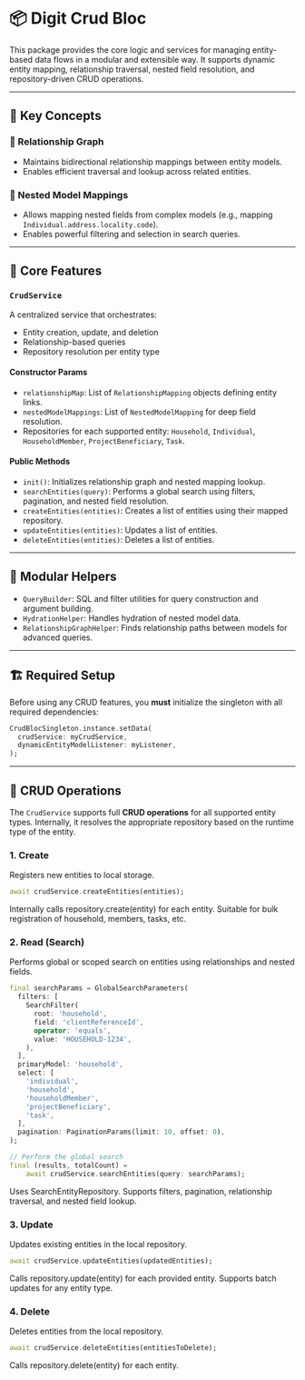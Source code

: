 # 📦 Digit Crud Bloc

This package provides the core logic and services for managing entity-based data flows in a modular and extensible way. It supports dynamic entity mapping, relationship traversal, nested field resolution, and repository-driven CRUD operations.

---

## 🧠 Key Concepts

### 🔁 Relationship Graph
- Maintains bidirectional relationship mappings between entity models.
- Enables efficient traversal and lookup across related entities.

### 🌿 Nested Model Mappings
- Allows mapping nested fields from complex models (e.g., mapping `Individual.address.locality.code`).
- Enables powerful filtering and selection in search queries.

---

## 🔨 Core Features

### `CrudService`
A centralized service that orchestrates:
- Entity creation, update, and deletion
- Relationship-based queries
- Repository resolution per entity type

#### Constructor Params
- `relationshipMap`: List of `RelationshipMapping` objects defining entity links.
- `nestedModelMappings`: List of `NestedModelMapping` for deep field resolution.
- Repositories for each supported entity: `Household`, `Individual`, `HouseholdMember`, `ProjectBeneficiary`, `Task`.

#### Public Methods
- `init()`: Initializes relationship graph and nested mapping lookup.
- `searchEntities(query)`: Performs a global search using filters, pagination, and nested field resolution.
- `createEntities(entities)`: Creates a list of entities using their mapped repository.
- `updateEntities(entities)`: Updates a list of entities.
- `deleteEntities(entities)`: Deletes a list of entities.

---

## 🧩 Modular Helpers

- `QueryBuilder`: SQL and filter utilities for query construction and argument building.
- `HydrationHelper`: Handles hydration of nested model data.
- `RelationshipGraphHelper`: Finds relationship paths between models for advanced queries.

---

## 🏗️ Required Setup

Before using any CRUD features, you **must** initialize the singleton with all required dependencies:

```dart
CrudBlocSingleton.instance.setData(
  crudService: myCrudService,
  dynamicEntityModelListener: myListener,
);
```

---

## 🔁 CRUD Operations

The `CrudService` supports full **CRUD operations** for all supported entity types. Internally, it resolves the appropriate repository based on the runtime type of the entity.

### 1. **Create**
Registers new entities to local storage.

```dart
await crudService.createEntities(entities);
```

Internally calls repository.create(entity) for each entity. Suitable for bulk registration of household, members, tasks, etc.

### 2. **Read (Search)**
Performs global or scoped search on entities using relationships and nested fields.
```dart
final searchParams = GlobalSearchParameters(
  filters: [
    SearchFilter(
      root: 'household',
      field: 'clientReferenceId',
      operator: 'equals',
      value: 'HOUSEHOLD-1234',
    ),
  ],
  primaryModel: 'household',
  select: [
    'individual',
    'household',
    'householdMember',
    'projectBeneficiary',
    'task',
  ],
  pagination: PaginationParams(limit: 10, offset: 0),
);

// Perform the global search
final (results, totalCount) =
    await crudService.searchEntities(query: searchParams);
```

Uses SearchEntityRepository.
Supports filters, pagination, relationship traversal, and nested field lookup.

### 3. **Update**
Updates existing entities in the local repository.

```dart
await crudService.updateEntities(updatedEntities);
```

Calls repository.update(entity) for each provided entity.
Supports batch updates for any entity type.

### 4. **Delete**
Deletes entities from the local repository.

```dart
await crudService.deleteEntities(entitiesToDelete);
```

Calls repository.delete(entity) for each entity.
